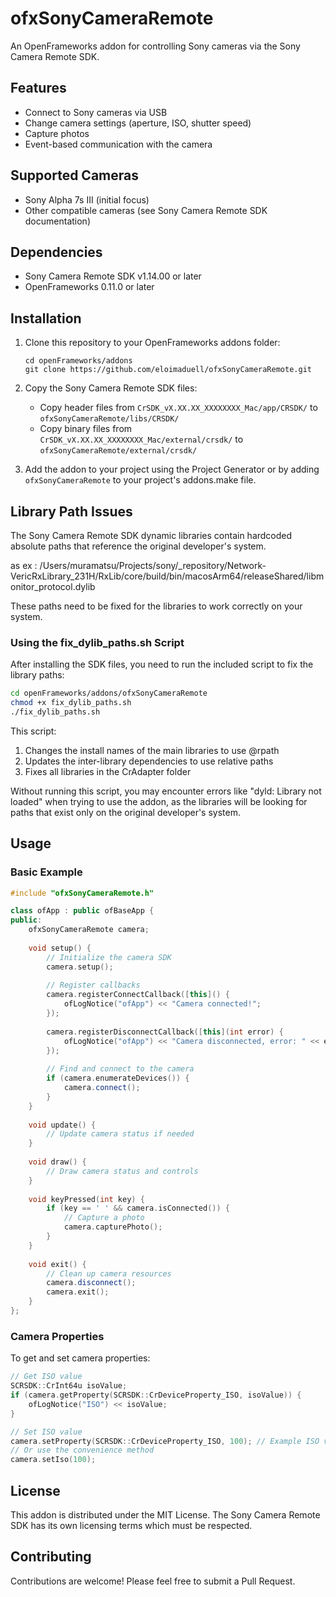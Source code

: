 # ofxSonyCameraRemote

An OpenFrameworks addon for controlling Sony cameras via the Sony Camera Remote SDK.

## Features

- Connect to Sony cameras via USB
- Change camera settings (aperture, ISO, shutter speed)
- Capture photos
- Event-based communication with the camera

## Supported Cameras

- Sony Alpha 7s III (initial focus)
- Other compatible cameras (see Sony Camera Remote SDK documentation)

## Dependencies

- Sony Camera Remote SDK v1.14.00 or later
- OpenFrameworks 0.11.0 or later

## Installation

1. Clone this repository to your OpenFrameworks addons folder:
   ```
   cd openFrameworks/addons
   git clone https://github.com/eloimaduell/ofxSonyCameraRemote.git
   ```

2. Copy the Sony Camera Remote SDK files:
   - Copy header files from `CrSDK_vX.XX.XX_XXXXXXXX_Mac/app/CRSDK/` to `ofxSonyCameraRemote/libs/CRSDK/`
   - Copy binary files from `CrSDK_vX.XX.XX_XXXXXXXX_Mac/external/crsdk/` to `ofxSonyCameraRemote/external/crsdk/`

3. Add the addon to your project using the Project Generator or by adding `ofxSonyCameraRemote` to your project's addons.make file.
## Library Path Issues

The Sony Camera Remote SDK dynamic libraries contain hardcoded absolute paths that reference the original developer's system. 

as ex :
/Users/muramatsu/Projects/sony/_repository/Network-VericRxLibrary_231H/RxLib/core/build/bin/macosArm64/releaseShared/libmonitor_protocol.dylib

These paths need to be fixed for the libraries to work correctly on your system.

### Using the fix_dylib_paths.sh Script

After installing the SDK files, you need to run the included script to fix the library paths:

```bash
cd openFrameworks/addons/ofxSonyCameraRemote
chmod +x fix_dylib_paths.sh
./fix_dylib_paths.sh
```

This script:
1. Changes the install names of the main libraries to use @rpath
2. Updates the inter-library dependencies to use relative paths
3. Fixes all libraries in the CrAdapter folder

Without running this script, you may encounter errors like "dyld: Library not loaded" when trying to use the addon, as the libraries will be looking for paths that exist only on the original developer's system.

## Usage


### Basic Example

```cpp
#include "ofxSonyCameraRemote.h"

class ofApp : public ofBaseApp {
public:
    ofxSonyCameraRemote camera;
    
    void setup() {
        // Initialize the camera SDK
        camera.setup();
        
        // Register callbacks
        camera.registerConnectCallback([this]() {
            ofLogNotice("ofApp") << "Camera connected!";
        });
        
        camera.registerDisconnectCallback([this](int error) {
            ofLogNotice("ofApp") << "Camera disconnected, error: " << error;
        });
        
        // Find and connect to the camera
        if (camera.enumerateDevices()) {
            camera.connect();
        }
    }
    
    void update() {
        // Update camera status if needed
    }
    
    void draw() {
        // Draw camera status and controls
    }
    
    void keyPressed(int key) {
        if (key == ' ' && camera.isConnected()) {
            // Capture a photo
            camera.capturePhoto();
        }
    }
    
    void exit() {
        // Clean up camera resources
        camera.disconnect();
        camera.exit();
    }
};
```

### Camera Properties

To get and set camera properties:

```cpp
// Get ISO value
SCRSDK::CrInt64u isoValue;
if (camera.getProperty(SCRSDK::CrDeviceProperty_ISO, isoValue)) {
    ofLogNotice("ISO") << isoValue;
}

// Set ISO value
camera.setProperty(SCRSDK::CrDeviceProperty_ISO, 100); // Example ISO value
// Or use the convenience method
camera.setIso(100);
```

## License

This addon is distributed under the MIT License. The Sony Camera Remote SDK has its own licensing terms which must be respected.

## Contributing

Contributions are welcome! Please feel free to submit a Pull Request.
